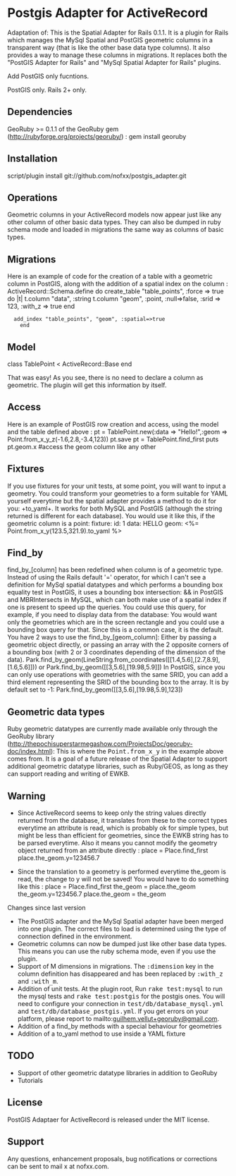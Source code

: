 Postgis Adapter for ActiveRecord
================================

Adaptation of:
  This is the Spatial Adapter for Rails 0.1.1. It is a plugin for Rails which manages the MySql Spatial and PostGIS geometric columns in a transparent way (that is like the other base data type columns). It also provides a way to manage these columns in migrations. It replaces both the "PostGIS Adapter for Rails" and "MySql Spatial Adapter for Rails" plugins.

Add PostGIS only fucntions.

PostGIS only.
Rails 2+ only.

Dependencies
------------
  GeoRuby >= 0.1.1 of the GeoRuby gem (http://rubyforge.org/projects/georuby/) :
	gem install georuby


Installation
------------

  script/plugin install git://github.com/nofxx/postgis_adapter.git


Operations
----------

Geometric columns in your ActiveRecord models now appear just like any other column of other basic data types. They can also be dumped in ruby schema mode and loaded in migrations the same way as columns of basic types.


Migrations
----------

Here is an example of code for the creation of a table with a geometric column in PostGIS, along with the addition of a spatial index on the column :
	ActiveRecord::Schema.define do
	  create_table "table_points", :force => true do |t|
    	    t.column "data", :string
    	    t.column "geom", :point, :null=>false, :srid => 123, :with_z => true
  	  end

	  add_index "table_points", "geom", :spatial=>true
    	end


Model
-----

  class TablePoint < ActiveRecord::Base
	end

That was easy! As you see, there is no need to declare a column as geometric. The plugin will get this information by itself.

Access
------

Here is an example of PostGIS row creation and access, using the model and the table defined above :
	pt = TablePoint.new(:data => "Hello!",:geom => Point.from_x_y_z(-1.6,2.8,-3.4,123))
	pt.save
	pt = TablePoint.find_first
	puts pt.geom.x #access the geom column like any other


Fixtures
--------


If you use fixtures for your unit tests, at some point, you will want to input a geometry. You could transform your geometries to a form suitable for YAML yourself everytime but the spatial adapter provides a method to do it for you: +to_yaml+. It works for both MySQL and PostGIS (although the string returned is different for each database). You would use it like this, if the geometric column is a point:
	fixture:
	 id: 1
	 data: HELLO
	 geom: <%= Point.from_x_y(123.5,321.9).to_yaml %>

Find_by
-------

find_by_[column] has been redefined when column is of a geometric type. Instead of using the Rails default '=' operator, for which I can't see a definition for MySql spatial datatypes and which performs a bounding box equality test in PostGIS, it uses a bounding box intersection: && in PostGIS and MBRIntersects in MySQL, which can both make use of a spatial index if one is present to speed up the queries. You could use this query, for example, if you need to display data from the database: You would want only the geometries which are in the screen rectangle and you could use a bounding box query for that. Since this is a common case, it is the default. You have 2 ways to use the find_by_[geom_column]: Either by passing a geometric object directly, or passing an array with the 2 opposite corners of a bounding box (with 2 or 3 coordinates depending of the dimension of the data).
	Park.find_by_geom(LineString.from_coordinates([[1.4,5.6],[2.7,8.9],[1.6,5.6]]))
or
	Park.find_by_geom([[3,5.6],[19.98,5.9]])
In PostGIS, since you can only use operations with geometries with the same SRID, you can add a third element representing the SRID of the bounding box to the array. It is by default set to -1:
	Park.find_by_geom([[3,5.6],[19.98,5.9],123])

Geometric data types
--------------------

Ruby geometric datatypes are currently made available only through
the GeoRuby library (http://thepochisuperstarmegashow.com/ProjectsDoc/georuby-doc/index.html): This is where the <tt>Point.from_x_y</tt> in the example above comes from. It is a goal of a future release of the Spatial Adapter to support additional geometric datatype libraries, such as Ruby/GEOS, as long as they can support reading and writing of EWKB.


Warning
-------

- Since ActiveRecord seems to keep only the string values directly returned from the database, it translates from these to the correct types everytime an attribute is read, which is probably ok for simple types, but might be less than efficient for geometries, since the EWKB string has to be parsed everytime. Also it means you cannot modify the geometry object returned from an attribute directly :
       place = Place.find_first
       place.the_geom.y=123456.7

- Since the translation to a geometry is performed everytime the_geom is read, the change to y will not be saved! You would have to do something like this :
       place = Place.find_first
       the_geom = place.the_geom
       the_geom.y=123456.7
       place.the_geom = the_geom


Changes since last version

- The PostGIS adapter and the MySql Spatial adapter have been merged into one plugin. The correct files to load is determined using the type of connection defined in the environment.
- Geometric columns can now be dumped just like other base data types. This means you can use the ruby schema mode, even if you use the plugin.
- Support of M dimensions in migrations. The <tt>:dimension</tt> key in the column definition has disappeared and has been replaced by <tt>:with_z</tt> and <tt>:with_m</tt>.
- Addition of unit tests. At the plugin root, Run <tt>rake test:mysql</tt> to run the mysql tests and <tt>rake test:postgis</tt> for the postgis ones. You will need to configure your connection in <tt>test/db/database_mysql.yml</tt> and <tt>test/db/database_postgis.yml</tt>. If you get errors on your platform, please report to mailto:guilhem.vellut+georuby@gmail.com.
- Addition of a find_by methods with a special behaviour for geometries
- Addition of a to_yaml method to use inside a YAML fixture

TODO
----

- Support of other geometric datatype libraries in addition to GeoRuby
- Tutorials

License
-------

PostGIS Adaptaer for ActiveRecord is released under the MIT license.

Support
-------

Any questions, enhancement proposals, bug notifications or
corrections can be sent to mail x at nofxx.com.
